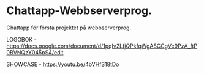 # Chattapp-Webbserverprog.
Chattapp för första projektet på webbserverprog.

LOGGBOK - https://docs.google.com/document/d/1pqIv2LfjQPkfqWgA8CCgVe9PzA_ftP0BVNQzY045pS4/edit

SHOWCASE - https://youtu.be/4bVHfS18tDo
